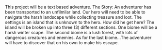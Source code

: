 This project will be a text based adventure.
The Story:
    An adventurer has been transported to an unfilmilar land. Our hero will need to be able to navigate the harsh landscape while collecting treasure and loot.
The settings is an island that is unknown to the hero. How did he get here? The island will be broken up into three (3) different sections. One biome will be a harsh winter scape. The second biome is a lush forest, with lots of dangerous creatures and enemies. As for the last biome...The adventurer will have to discover that on his own to make his escape.